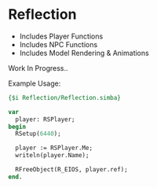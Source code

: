 # Reflection

- Includes Player Functions
- Includes NPC Functions
- Includes Model Rendering & Animations

Work In Progress..

Example Usage:
```pascal
{$i Reflection/Reflection.simba}

var
  player: RSPlayer;
begin
  RSetup(6440);

  player := RSPlayer.Me;
  writeln(player.Name);

  RFreeObject(R_EIOS, player.ref);
end.
```
